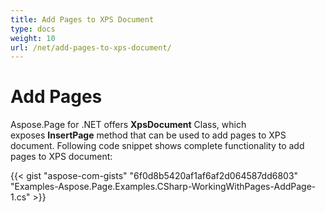 ```yaml
---
title: Add Pages to XPS Document
type: docs
weight: 10
url: /net/add-pages-to-xps-document/
---
```


# **Add Pages**
Aspose.Page for .NET offers **XpsDocument** Class, which exposes **InsertPage** method that can be used to add pages to XPS document. Following code snippet shows complete functionality to add pages to XPS document:

{{< gist "aspose-com-gists" "6f0d8b5420af1af6af2d064587dd6803" "Examples-Aspose.Page.Examples.CSharp-WorkingWithPages-AddPage-1.cs" >}}
